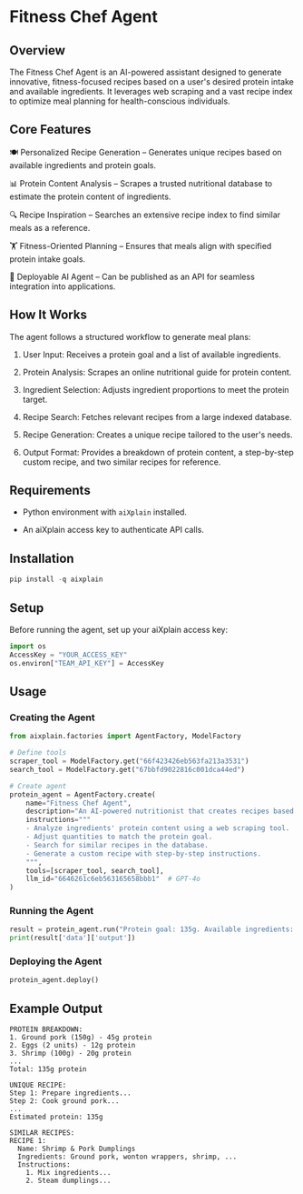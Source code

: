 # Fitness Chef Agent

## Overview

The Fitness Chef Agent is an AI-powered assistant designed to generate innovative, fitness-focused recipes based on a user's desired protein intake and available ingredients. It leverages web scraping and a vast recipe index to optimize meal planning for health-conscious individuals.

## Core Features

🍽 Personalized Recipe Generation – Generates unique recipes based on available ingredients and protein goals.

📊 Protein Content Analysis – Scrapes a trusted nutritional database to estimate the protein content of ingredients.

🔍 Recipe Inspiration – Searches an extensive recipe index to find similar meals as a reference.

🏋️ Fitness-Oriented Planning – Ensures that meals align with specified protein intake goals.

🚀 Deployable AI Agent – Can be published as an API for seamless integration into applications.

## How It Works

The agent follows a structured workflow to generate meal plans:

1. User Input: Receives a protein goal and a list of available ingredients.

2. Protein Analysis: Scrapes an online nutritional guide for protein content.

3. Ingredient Selection: Adjusts ingredient proportions to meet the protein target.

4. Recipe Search: Fetches relevant recipes from a large indexed database.

5. Recipe Generation: Creates a unique recipe tailored to the user's needs.

6. Output Format: Provides a breakdown of protein content, a step-by-step custom recipe, and two similar recipes for reference.

## Requirements

- Python environment with `aiXplain` installed.

- An aiXplain access key to authenticate API calls.

## Installation

```python
pip install -q aixplain
```

## Setup

Before running the agent, set up your aiXplain access key:

```python
import os
AccessKey = "YOUR_ACCESS_KEY"
os.environ["TEAM_API_KEY"] = AccessKey
```

## Usage

### Creating the Agent

```python
from aixplain.factories import AgentFactory, ModelFactory

# Define tools
scraper_tool = ModelFactory.get("66f423426eb563fa213a3531")
search_tool = ModelFactory.get("67bbfd9022816c001dca44ed")

# Create agent
protein_agent = AgentFactory.create(
    name="Fitness Chef Agent",
    description="An AI-powered nutritionist that creates recipes based on protein goals and available ingredients.",
    instructions="""
    - Analyze ingredients' protein content using a web scraping tool.
    - Adjust quantities to match the protein goal.
    - Search for similar recipes in the database.
    - Generate a custom recipe with step-by-step instructions.
    """,
    tools=[scraper_tool, search_tool],
    llm_id="6646261c6eb563165658bbb1"  # GPT-4o
)
```

### Running the Agent

```python
result = protein_agent.run("Protein goal: 135g. Available ingredients: ground pork, bok choi, egg, wonton wrappers, shrimp, noodles, rice, yam.")
print(result['data']['output'])
```

### Deploying the Agent

```python
protein_agent.deploy()
```

## Example Output

```
PROTEIN BREAKDOWN:
1. Ground pork (150g) - 45g protein
2. Eggs (2 units) - 12g protein
3. Shrimp (100g) - 20g protein
...
Total: 135g protein

UNIQUE RECIPE:
Step 1: Prepare ingredients...
Step 2: Cook ground pork...
...
Estimated protein: 135g

SIMILAR RECIPES:
RECIPE 1:
  Name: Shrimp & Pork Dumplings
  Ingredients: Ground pork, wonton wrappers, shrimp, ...
  Instructions:
    1. Mix ingredients...
    2. Steam dumplings...
```

